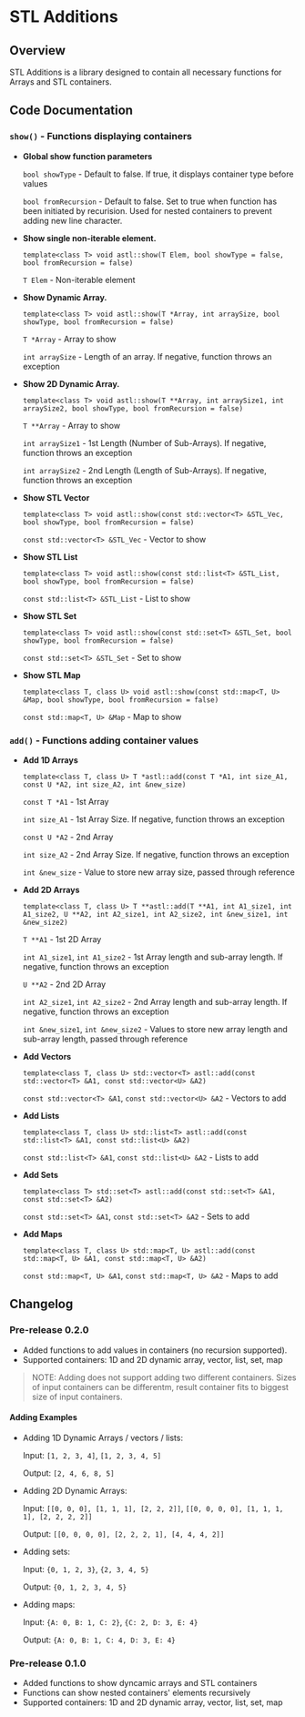 # STL Additions

## Overview

STL Additions is a library designed to contain all necessary functions for Arrays and STL containers.

## Code Documentation

### `show()` - Functions displaying containers

- **Global show function parameters**

    `bool showType` - Default to false. If true, it displays container type before values

    `bool fromRecursion` - Default to false. Set to true when function has been initiated by recurision. Used for nested containers to prevent adding new line character.

- **Show single non-iterable element.**

    `template<class T> void astl::show(T Elem, bool showType = false, bool fromRecursion = false)`

    `T Elem` - Non-iterable element

- **Show Dynamic Array.**

    `template<class T> void astl::show(T *Array, int arraySize, bool showType, bool fromRecursion = false)`

    `T *Array` - Array to show

    `int arraySize` - Length of an array. If negative, function throws an exception

- **Show 2D Dynamic Array.**

    `template<class T> void astl::show(T **Array, int arraySize1, int arraySize2, bool showType, bool fromRecursion = false)`

    `T **Array` - Array to show

    `int arraySize1` - 1st Length (Number of Sub-Arrays). If negative, function throws an exception

    `int arraySize2` - 2nd Length (Length of Sub-Arrays). If negative, function throws an exception

- **Show STL Vector**

    `template<class T> void astl::show(const std::vector<T> &STL_Vec, bool showType, bool fromRecursion = false)`

    `const std::vector<T> &STL_Vec` - Vector to show

- **Show STL List**

    `template<class T> void astl::show(const std::list<T> &STL_List, bool showType, bool fromRecursion = false)`

    `const std::list<T> &STL_List` - List to show

- **Show STL Set**

    `template<class T> void astl::show(const std::set<T> &STL_Set, bool showType, bool fromRecursion = false)`

    `const std::set<T> &STL_Set` - Set to show

- **Show STL Map**

    `template<class T, class U> void astl::show(const std::map<T, U> &Map, bool showType, bool fromRecursion = false)`

    `const std::map<T, U> &Map` - Map to show

### `add()` - Functions adding container values

- **Add 1D Arrays**

    `template<class T, class U> T *astl::add(const T *A1, int size_A1, const U *A2, int size_A2, int &new_size)`

    `const T *A1` - 1st Array

    `int size_A1` - 1st Array Size. If negative, function throws an exception

    `const U *A2` - 2nd Array

    `int size_A2` - 2nd Array Size. If negative, function throws an exception

    `int &new_size` - Value to store new array size, passed through reference

- **Add 2D Arrays**

    `template<class T, class U> T **astl::add(T **A1, int A1_size1, int A1_size2, U **A2, int A2_size1, int A2_size2, int &new_size1, int &new_size2)`

    `T **A1` - 1st 2D Array

    `int A1_size1`, `int A1_size2` - 1st Array length and sub-array length. If negative, function throws an exception

    `U **A2` - 2nd 2D Array

    `int A2_size1`, `int A2_size2` - 2nd Array length and sub-array length. If negative, function throws an exception

    `int &new_size1`, `int &new_size2` - Values to store new array length and sub-array length, passed through reference

- **Add Vectors**

    `template<class T, class U> std::vector<T> astl::add(const std::vector<T> &A1, const std::vector<U> &A2)`

    `const std::vector<T> &A1`, `const std::vector<U> &A2` - Vectors to add

- **Add Lists**

    `template<class T, class U> std::list<T> astl::add(const std::list<T> &A1, const std::list<U> &A2)`

    `const std::list<T> &A1`, `const std::list<U> &A2` - Lists to add

- **Add Sets**

    `template<class T> std::set<T> astl::add(const std::set<T> &A1, const std::set<T> &A2)`

    `const std::set<T> &A1`, `const std::set<T> &A2` - Sets to add

- **Add Maps**

    `template<class T, class U> std::map<T, U> astl::add(const std::map<T, U> &A1, const std::map<T, U> &A2)`

    `const std::map<T, U> &A1`, `const std::map<T, U> &A2` - Maps to add

## Changelog

### Pre-release 0.2.0

- Added functions to add values in containers (no recursion supported).
- Supported containers: 1D and 2D dynamic array, vector, list, set, map

> NOTE: Adding does not support adding two different containers. Sizes of input containers can be differentm, result container fits to biggest size of input containers.

#### Adding Examples

- Adding 1D Dynamic Arrays / vectors / lists:

    Input: `[1, 2, 3, 4]`, `[1, 2, 3, 4, 5]`

    Output: `[2, 4, 6, 8, 5]`
- Adding 2D Dynamic Arrays:

    Input: `[[0, 0, 0], [1, 1, 1], [2, 2, 2]]`, `[[0, 0, 0, 0], [1, 1, 1, 1], [2, 2, 2, 2]]`

    Output: `[[0, 0, 0, 0], [2, 2, 2, 1], [4, 4, 4, 2]]`
- Adding sets:

    Input: `{0, 1, 2, 3}`, `{2, 3, 4, 5}`

    Output: `{0, 1, 2, 3, 4, 5}`
- Adding maps:

    Input: `{A: 0, B: 1, C: 2}`, `{C: 2, D: 3, E: 4}`

    Output: `{A: 0, B: 1, C: 4, D: 3, E: 4}`

### Pre-release 0.1.0

- Added functions to show dyncamic arrays and STL containers
- Functions can show nested containers' elements recursively
- Supported containers: 1D and 2D dynamic array, vector, list, set, map
